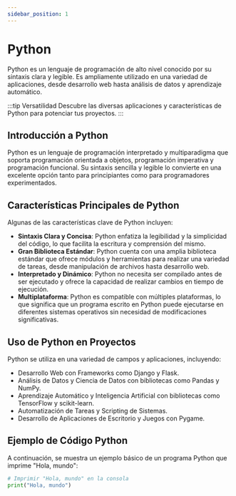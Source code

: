```yaml
---
sidebar_position: 1
---
```


# Python

Python es un lenguaje de programación de alto nivel conocido por su sintaxis clara y legible. Es ampliamente utilizado en una variedad de aplicaciones, desde desarrollo web hasta análisis de datos y aprendizaje automático.

:::tip Versatilidad
Descubre las diversas aplicaciones y características de Python para potenciar tus proyectos.
:::

## Introducción a Python

Python es un lenguaje de programación interpretado y multiparadigma que soporta programación orientada a objetos, programación imperativa y programación funcional. Su sintaxis sencilla y legible lo convierte en una excelente opción tanto para principiantes como para programadores experimentados.

## Características Principales de Python

Algunas de las características clave de Python incluyen:

- **Sintaxis Clara y Concisa**: Python enfatiza la legibilidad y la simplicidad del código, lo que facilita la escritura y comprensión del mismo.
- **Gran Biblioteca Estándar**: Python cuenta con una amplia biblioteca estándar que ofrece módulos y herramientas para realizar una variedad de tareas, desde manipulación de archivos hasta desarrollo web.
- **Interpretado y Dinámico**: Python no necesita ser compilado antes de ser ejecutado y ofrece la capacidad de realizar cambios en tiempo de ejecución.
- **Multiplataforma**: Python es compatible con múltiples plataformas, lo que significa que un programa escrito en Python puede ejecutarse en diferentes sistemas operativos sin necesidad de modificaciones significativas.

## Uso de Python en Proyectos

Python se utiliza en una variedad de campos y aplicaciones, incluyendo:

- Desarrollo Web con Frameworks como Django y Flask.
- Análisis de Datos y Ciencia de Datos con bibliotecas como Pandas y NumPy.
- Aprendizaje Automático y Inteligencia Artificial con bibliotecas como TensorFlow y scikit-learn.
- Automatización de Tareas y Scripting de Sistemas.
- Desarrollo de Aplicaciones de Escritorio y Juegos con Pygame.

## Ejemplo de Código Python

A continuación, se muestra un ejemplo básico de un programa Python que imprime "Hola, mundo":

```python
# Imprimir "Hola, mundo" en la consola
print("Hola, mundo")
